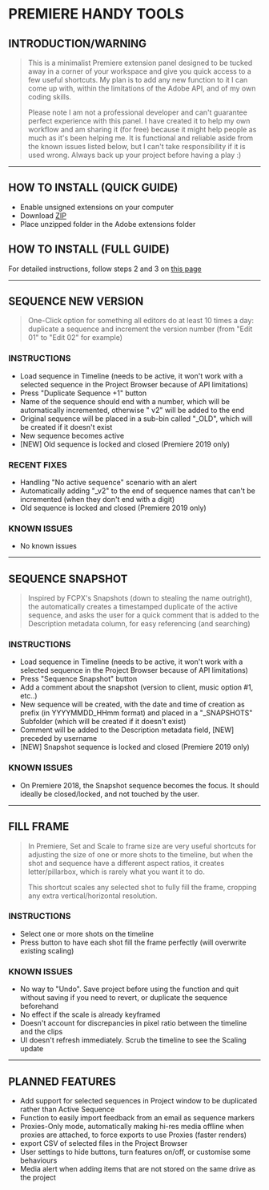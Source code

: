 # PREMIERE HANDY TOOLS

## INTRODUCTION/WARNING

> This is a minimalist Premiere extension panel designed to be tucked away in a corner of your workspace and give you quick access to a few useful shortcuts. My plan is to add any new function to it I can come up with, within the limitations of the Adobe API, and of my own coding skills.
> 
> Please note I am not a professional developer and can't guarantee perfect experience with this panel. I have created it to help my own workflow and am sharing it (for free) because it might help people as much as it's been helping me. It is functional and reliable aside from the known issues listed below, but I can't take responsibility if it is used wrong. Always back up your project before having a play :) 

---

## HOW TO INSTALL (QUICK GUIDE)
- Enable unsigned extensions on your computer
- Download [ZIP](https://github.com/jchichignoud/adobe-premiere-handy-tools/archive/master.zip)
- Place unzipped folder in the Adobe extensions folder
 
## HOW TO INSTALL (FULL GUIDE)
For detailed instructions, follow steps 2 and 3 on [this page](https://github.com/Adobe-CEP/Samples/tree/master/PProPanel)

---

## SEQUENCE NEW VERSION

> One-Click option for something all editors do at least 10 times a day: duplicate a sequence and increment the version number (from "Edit 01" to "Edit 02" for example)

### INSTRUCTIONS
- Load sequence in Timeline (needs to be active, it won't work with a selected sequence in the Project Browser because of API limitations)
- Press "Duplicate Sequence +1" button
- Name of the sequence should end with a number, which will be automatically incremented, otherwise " v2" will be added to the end
- Original sequence will be placed in a sub-bin called "_OLD", which will be created if it doesn't exist
- New sequence becomes active
- [NEW] Old sequence is locked and closed (Premiere 2019 only)

### RECENT FIXES
- Handling "No active sequence" scenario with an alert
- Automatically adding "_v2" to the end of sequence names that can't be incremented (when they don't end with a digit)
- Old sequence is locked and closed (Premiere 2019 only)

### KNOWN ISSUES
- No known issues

--- 

## SEQUENCE SNAPSHOT

> Inspired by FCPX's Snapshots (down to stealing the name outright), the automatically creates a timestamped duplicate of the active sequence, and asks the user for a quick comment that is added to the Description metadata column, for easy referencing (and searching)

### INSTRUCTIONS
- Load sequence in Timeline (needs to be active, it won't work with a selected sequence in the Project Browser because of API limitations)
- Press "Sequence Snapshot" button
- Add a comment about the snapshot (version to client, music option #1, etc..)
- New sequence will be created, with the date and time of creation as prefix (in YYYYMMDD_HHmm format) and placed in a "_SNAPSHOTS" Subfolder (which will be created if it doesn't exist)
- Comment will be added to the Description metadata field, [NEW] preceded by username
- [NEW] Snapshot sequence is locked and closed (Premiere 2019 only)

### KNOWN ISSUES
- On Premiere 2018, the Snapshot sequence becomes the focus. It should ideally be closed/locked, and not touched by the user. 

--- 

## FILL FRAME

> In Premiere, Set and Scale to frame size are very useful shortcuts for adjusting the size of one or more shots to the timeline, but when the shot and sequence have a different aspect ratios, it creates letter/pillarbox, which is rarely what you want it to do.
> 
> This shortcut scales any selected shot to fully fill the frame, cropping any extra vertical/horizontal resolution.

### INSTRUCTIONS
- Select one or more shots on the timeline
- Press button to have each shot fill the frame perfectly (will overwrite existing scaling)

### KNOWN ISSUES
- No way to "Undo". Save project before using the function and quit without saving if you need to revert, or duplicate the sequence beforehand
- No effect if the scale is already keyframed
- Doesn't account for discrepancies in pixel ratio between the timeline and the clips
- UI doesn't refresh immediately. Scrub the timeline to see the Scaling update

--- 

## PLANNED FEATURES
- Add support for selected sequences in Project window to be duplicated rather than Active Sequence
- Function to easily import feedback from an email as sequence markers
- Proxies-Only mode, automatically making hi-res media offline when proxies are attached, to force exports to use Proxies (faster renders)
- export CSV of selected files in the Project Browser
- User settings to hide buttons, turn features on/off, or customise some behaviours
- Media alert when adding items that are not stored on the same drive as the project